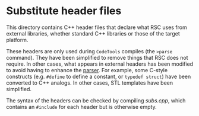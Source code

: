 # Substitute header files

This directory contains C++ header files that declare what RSC uses
from external libraries, whether standard C++ libraries or those of
the target platform.

These headers are only used during `CodeTools` compiles (the `>parse`
command).  They have been
simplified to remove things that RSC does not require.  In other cases,
what appears in external headers has been modified to avoid having to
enhance the [parser](/src/ct/Parser.h).  For example, some C-style constructs
(e.g. `#define` to define a constant, or `typedef struct`) have been
converted to C++ analogs.  In other cases, STL templates have been
simplified.

The syntax of the headers can be checked by compiling _subs.cpp_, which
contains an `#include` for each header but is otherwise empty.
